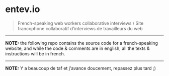 # entev.io

> French-speaking web workers collaborative interviews / Site francophone collaboratif d'interviews de travailleurs du web

* * *

**NOTE:** the following repo contains the source code for a french-speaking website, and while the code & comments are in english, all the texts & instructions will be in french.

* * *

**NOTE:** Y a beaucoup de taf et j'avance doucement, repassez plus tard ;)
